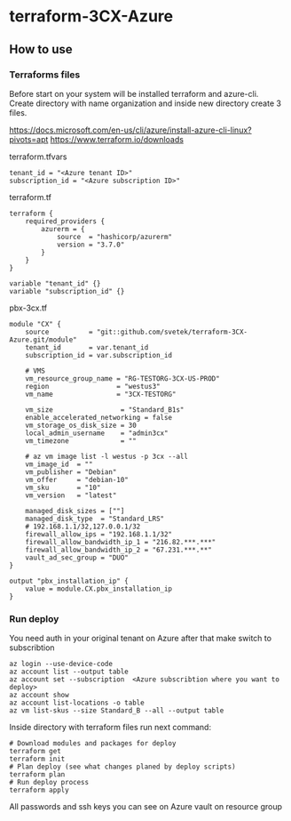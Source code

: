 # terraform-3CX-Azure

## How to use 
### Terraforms files

Before start on your system will be installed terraform and azure-cli.  
Create directory with name organization and inside new directory create 3 files.  

https://docs.microsoft.com/en-us/cli/azure/install-azure-cli-linux?pivots=apt
https://www.terraform.io/downloads

terraform.tfvars  

    tenant_id = "<Azure tenant ID>"
    subscription_id = "<Azure subscription ID>"

terraform.tf  

    terraform {
        required_providers {
            azurerm = {
                source  = "hashicorp/azurerm"
                version = "3.7.0"
            }
        }
    }
    
    variable "tenant_id" {}
    variable "subscription_id" {}

pbx-3cx.tf  

    module "CX" {
        source          = "git::github.com/svetek/terraform-3CX-Azure.git/module"
        tenant_id       = var.tenant_id
        subscription_id = var.subscription_id
        
        # VMS
        vm_resource_group_name = "RG-TESTORG-3CX-US-PROD"
        region                 = "westus3"
        vm_name                = "3CX-TESTORG"
        
        vm_size                 = "Standard_B1s"
        enable_accelerated_networking = false
        vm_storage_os_disk_size = 30
        local_admin_username    = "admin3cx"
        vm_timezone             = ""
        
        # az vm image list -l westus -p 3cx --all
        vm_image_id  = ""
        vm_publisher = "Debian"
        vm_offer     = "debian-10"
        vm_sku       = "10"
        vm_version   = "latest"
        
        managed_disk_sizes = [""]
        managed_disk_type  = "Standard_LRS"
        # 192.168.1.1/32,127.0.0.1/32
        firewall_allow_ips = "192.168.1.1/32"
        firewall_allow_bandwidth_ip_1 = "216.82.***.***"
        firewall_allow_bandwidth_ip_2 = "67.231.***.**"
        vault_ad_sec_group = "DUO"
    }
    
    output "pbx_installation_ip" {
        value = module.CX.pbx_installation_ip
    }

### Run deploy 
You need auth in your original tenant on Azure after that make switch to subscribtion  

    az login --use-device-code
    az account list --output table
    az account set --subscription  <Azure subscribtion where you want to deploy>
    az account show
    az account list-locations -o table
    az vm list-skus --size Standard_B --all --output table

Inside directory with terraform files run next command: 

    # Download modules and packages for deploy 
    terraform get 
    terraform init 
    # Plan deploy (see what changes planed by deploy scripts)
    terraform plan 
    # Run deploy process 
    terraform apply 

All passwords and ssh keys you can see on Azure vault on resource group 
    
